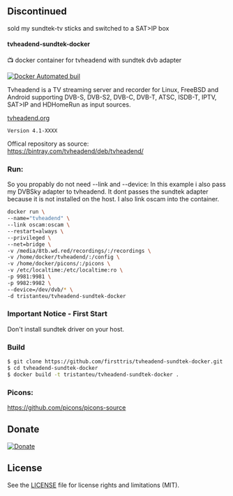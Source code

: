 ## Discontinued 
 sold my sundtek-tv sticks and switched to a SAT>IP box

#### tvheadend-sundtek-docker
:tv: docker container for tvheadend with sundtek dvb adapter

[![Docker Automated buil](https://img.shields.io/docker/automated/jrottenberg/ffmpeg.svg)](https://hub.docker.com/r/tristanteu/tvheadend-sundtek-docker/)



Tvheadend is a TV streaming server and recorder for Linux, FreeBSD and Android supporting DVB-S, DVB-S2, DVB-C, DVB-T, ATSC, ISDB-T, IPTV, SAT>IP and HDHomeRun as input sources.  

[tvheadend.org](https://tvheadend.org/)

`Version 4.1-XXXX`

Offical repository as source:   
https://bintray.com/tvheadend/deb/tvheadend/

### Run:
So you propably do not need --link and --device:
In this example i also pass my DVBSky adapter to tvheadend. It dont passes the sundtek adapter because it is not installed on the host.
I also link oscam into the container.
```bash
docker run \
--name="tvheadend" \
--link oscam:oscam \
--restart=always \
--privileged \
--net=bridge \
-v /media/8tb.wd.red/recordings/:/recordings \
-v /home/docker/tvheadend/:/config \
-v /home/docker/picons/:/picons \
-v /etc/localtime:/etc/localtime:ro \
-p 9981:9981 \
-p 9982:9982 \
--device=/dev/dvb/* \
-d tristanteu/tvheadend-sundtek-docker
```

### Important Notice - First Start
Don't install sundtek driver on your host.

### Build
```bash
$ git clone https://github.com/firsttris/tvheadend-sundtek-docker.git
$ cd tvheadend-sundtek-docker
$ docker build -t tristanteu/tvheadend-sundtek-docker .
```

### Picons:
https://github.com/picons/picons-source

## Donate
[![Donate](https://img.shields.io/badge/Donate-PayPal-green.svg)](https://www.paypal.com/cgi-bin/webscr?cmd=_s-xclick&hosted_button_id=KEAR9ZC228YCL)

## License
See the [LICENSE](LICENSE.md) file for license rights and limitations (MIT).
